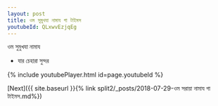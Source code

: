 ```yaml
---
layout: post
title: ওম সুমুখযা নামায গা টাইমস
youtubeId: QLxwvEzjqEg
---
```

 
 
 ওম সুমুখযা নামায  
 
 -  যার চেহারা সুন্দর 
 
  
 
  
 
 
 
 
 
 


{% include youtubePlayer.html id=page.youtubeId %}
 
[Next]({{ site.baseurl }}{% link  split2/_posts/2018-07-29-ওম  সরায়া  নামায গা টাইমস.md%})
 
